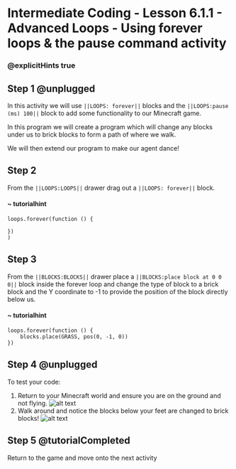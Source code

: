 # Intermediate Coding - Lesson 6.1.1 - Advanced Loops - Using forever loops & the pause command activity
### @explicitHints true

## Step 1 @unplugged

In this activity we will use ``||LOOPS: forever||`` blocks and the ``||LOOPS:pause (ms) 100||`` block to add some functionality to our Minecraft game.

In this program we will create a program which will change any blocks under us to brick blocks to form a path of where we walk.

We will then extend our program to make our agent dance!

## Step 2
From the ``||LOOPS:LOOPS||`` drawer drag out a ``||LOOPS: forever||`` block.
#### ~ tutorialhint
```blocks
loops.forever(function () {
	
})
)
```
## Step 3
From the ``||BLOCKS:BLOCKS||`` drawer place a ``||BLOCKS:place block at 0 0 0||`` block inside the forever loop and change the type of block to a brick block and the Y coordinate to -1 to provide the position of the block directly below us.
#### ~ tutorialhint
```blocks 
loops.forever(function () {
    blocks.place(GRASS, pos(0, -1, 0))
})

```

## Step 4 @unplugged
To test your code:
1. Return to your Minecraft world and ensure you are on the ground and not flying.
![alt text](https://github.com/Prodigy-Learning/CodingInMinecraft-Intermediate/blob/master/Lesson6/6.1.1/images/1.jpg?raw=true "loops")
2. Walk around and notice the blocks below your feet are changed to brick blocks!
![alt text](https://github.com/Prodigy-Learning/CodingInMinecraft-Intermediate/blob/master/Lesson6/6.1.1/images/2.jpg?raw=true "forever")


## Step 5 @tutorialCompleted
Return to the game and move onto the next activity
